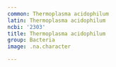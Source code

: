 ```yaml
---
common: Thermoplasma acidophilum
latin: Thermoplasma acidophilum
ncbi: '2303'
title: Thermoplasma acidophilum
group: Bacteria
image: .na.character

---
```

